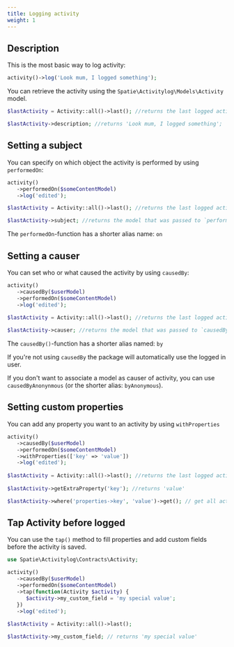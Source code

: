 ```yaml
---
title: Logging activity
weight: 1
---
```


## Description

This is the most basic way to log activity:

```php
activity()->log('Look mum, I logged something');
```

You can retrieve the activity using the `Spatie\Activitylog\Models\Activity` model.

```php
$lastActivity = Activity::all()->last(); //returns the last logged activity

$lastActivity->description; //returns 'Look mum, I logged something';
```

## Setting a subject

You can specify on which object the activity is performed by using `performedOn`:

```php
activity()
   ->performedOn($someContentModel)
   ->log('edited');

$lastActivity = Activity::all()->last(); //returns the last logged activity

$lastActivity->subject; //returns the model that was passed to `performedOn`;
```

The `performedOn`-function has a shorter alias name: `on`

## Setting a causer

You can set who or what caused the activity by using `causedBy`:

```php
activity()
   ->causedBy($userModel)
   ->performedOn($someContentModel)
   ->log('edited');
   
$lastActivity = Activity::all()->last(); //returns the last logged activity

$lastActivity->causer; //returns the model that was passed to `causedBy`;   
```

The `causedBy()`-function has a shorter alias named: `by`

If you're not using `causedBy` the package will automatically use the logged in user.

If you don't want to associate a model as causer of activity, you can use `causedByAnonynmous` (or the shorter alias: `byAnonymous`).

## Setting custom properties

You can add any property you want to an activity by using `withProperties`

```php
activity()
   ->causedBy($userModel)
   ->performedOn($someContentModel)
   ->withProperties(['key' => 'value'])
   ->log('edited');
   
$lastActivity = Activity::all()->last(); //returns the last logged activity
   
$lastActivity->getExtraProperty('key'); //returns 'value' 

$lastActivity->where('properties->key', 'value')->get(); // get all activity where the `key` custom property is 'value'
```

## Tap Activity before logged

You can use the `tap()` method to fill properties and add custom fields before the activity is saved.

```php
use Spatie\Activitylog\Contracts\Activity;

activity()
   ->causedBy($userModel)
   ->performedOn($someContentModel)
   ->tap(function(Activity $activity) {
      $activity->my_custom_field = 'my special value';
   })
   ->log('edited');
   
$lastActivity = Activity::all()->last();

$lastActivity->my_custom_field; // returns 'my special value'
```
